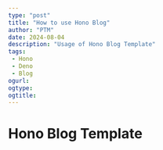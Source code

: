```yaml
---
type: "post"
title: "How to use Hono Blog"
author: "PTM"
date: 2024-08-04
description: "Usage of Hono Blog Template"
tags: 
 - Hono
 - Deno
 - Blog
ogurl:
ogtype:
ogtitle:
---
```


# Hono Blog Template
